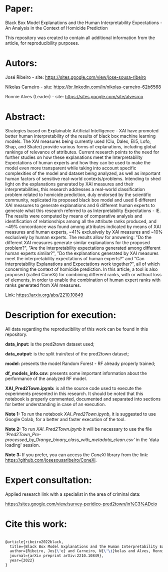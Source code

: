 # Paper: 

Black Box Model Explanations and the Human Interpretability Expectations -  An Analysis in the Context of Homicide Prediction

This repository was created to contain all additional information from the article, for reproducibility purposes.

# Autors:

José Ribeiro - site: https://sites.google.com/view/jose-sousa-ribeiro

Níkolas Carneiro - site: https://br.linkedin.com/in/nikolas-carneiro-62b6568

Ronnie Alves (Leader) - site: https://sites.google.com/site/alvesrco

# Abstract:

Strategies based on Explainable Artificial Intelligence - XAI have promoted better human interpretability of the results of black box machine learning models. The XAI measures being currently used (Ciu, Dalex, Eli5, Lofo, Shap, and Skater) provide various forms of explanations, including global rankings of relevance of attributes. Current research points to the need for further studies on how these explanations meet the Interpretability Expectations of human experts and how they can be used to make the model even more transparent while taking into account specific complexities of the model and dataset being analyzed, as well as important human factors of sensitive real-world contexts/problems. Intending to shed light on the explanations generated by XAI measures and their interpretabilities, this research addresses a real-world classification problem related to homicide prediction, duly endorsed by the scientific community, replicated its proposed black box model and used 6 different XAI measures to generate explanations and 6 different human experts to generate what this research referred to as Interpretability Expectations - IE. The results were computed by means of comparative analysis and identification of relationships among all the attribute ranks produced, and ~49% concordance was found among attributes indicated by means of XAI measures and human experts, ~41% exclusively by XAI measures and ~10% exclusively by human experts. The results allow for answering: "Do the different XAI measures generate similar explanations for the proposed problem?", "Are the interpretability expectations generated among different human experts similar?", "Do the explanations generated by XAI measures meet the interpretability expectations of human experts?" and "Can Interpretability Explanations and Expectations work together?", all of which concerning the context of homicide prediction. In this article, a tool is also proposed (called ConeXi) for combining different ranks, with or without loss of elements, in order to enable the combination of human expert ranks with ranks generated from XAI measures.

Link: https://arxiv.org/abs/2210.10849

# Description for execution:

All data regarding the reproducibility of this work can be found in this repository.

**data_input:** is the pred2town dataset used;

**data_output:** is the split train/test of the pred2town dataset;

**model:** presents the model Random Forest - RF already properly trained;

**df_models_info.csv:** presents some important information about the performance of the analyzed RF model.

**XAI_Pred2Town.ipynb:** is all the source code used to execute the experiments presented in this research. It should be noted that this notebook is properly commented, documented and separated into sections for better understanding in case of an execution.

**Note 1:** To run the notebook *XAI_Pred2Town.ipynb*, it is suggested to use Google Colab, for a better and faster execution of the tool.

**Note 2:** To run *XAI_Pred2Town.ipynb* it will be necessary to use the file *'Pred2Town_Pre-processed_by_Orange_binary_class_with_metadata_clean.csv'* in the 'data loading' session.

**Note 3:** If you prefer, you can access the *ConeXi* library from the link: https://github.com/josesousaribeiro/ConeXi.

# Expert consultation:

Applied research link with a specialist in the area of criminal data:

https://sites.google.com/view/survey-peridico-pred2town/in%C3%ADcio

# Cite this work:

```latex

@article{ribeiro2022black,
  title={Black Box Model Explanations and the Human Interpretability Expectations--An Analysis in the Context of Homicide Prediction},
  author={Ribeiro, Jos{\'e} and Carneiro, N{\'\i}kolas and Alves, Ronnie},
  journal={arXiv preprint arXiv:2210.10849},
  year={2022}
}

```



